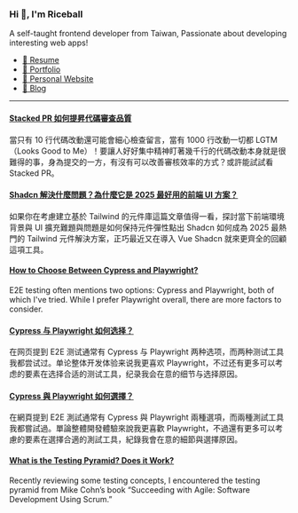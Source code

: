 <h3 >Hi 👋, I'm Riceball</h3>
<p>A self-taught frontend developer from Taiwan, Passionate about developing interesting web apps!</p>

- [📜 Resume](https://weweweb.pages.dev/en/resume/)
- [💼 Portfolio](https://weweweb.pages.dev/en/work/)
- [🏡 Personal Website](https://weweweb.pages.dev/en/)
- [📝 Blog](https://www.webdong.dev/en/)
---

<!--START_SECTION:feed-->
#### [Stacked PR 如何提昇代碼審查品質](https:&#x2F;&#x2F;www.webdong.dev&#x2F;zh-tw&#x2F;post&#x2F;stacked-pr&#x2F;) 
當只有 10 行代碼改動還可能會細心檢查留言，當有 1000 行改動一切都 LGTM（Looks Good to Me）！要讓人好好集中精神盯著幾千行的代碼改動本身就是很難得的事，身為提交的一方，有沒有可以改善審核效率的方式？或許能試試看 Stacked PR。
#### [Shadcn 解決什麼問題？為什麼它是 2025 最好用的前端 UI 方案？](https:&#x2F;&#x2F;www.webdong.dev&#x2F;zh-tw&#x2F;post&#x2F;why-shadcn-in-2025&#x2F;) 
如果你在考慮建立基於 Tailwind 的元件庫這篇文章值得一看，探討當下前端環境背景與 UI 擴充難題與問題是如何保持元件彈性點出 Shadcn 如何成為 2025 最熱門的 Tailwind 元件解決方案，正巧最近又在導入 Vue Shadcn 就來更齊全的回顧這項工具。
#### [How to Choose Between Cypress and Playwright?](https:&#x2F;&#x2F;www.webdong.dev&#x2F;en&#x2F;post&#x2F;cypress-vs-playwright&#x2F;) 
E2E testing often mentions two options: Cypress and Playwright, both of which I&#39;ve tried. While I prefer Playwright overall, there are more factors to consider.
#### [Cypress 与 Playwright 如何选择？](https:&#x2F;&#x2F;www.webdong.dev&#x2F;zh-cn&#x2F;post&#x2F;cypress-vs-playwright&#x2F;) 
在网页提到 E2E 测试通常有 Cypress 与 Playwright 两种选项，而两种测试工具我都尝试过。单论整体开发体验来说我更喜欢 Playwright，不过还有更多可以考虑的要素在选择合适的测试工具，纪录我会在意的细节与选择原因。
#### [Cypress 與 Playwright 如何選擇？](https:&#x2F;&#x2F;www.webdong.dev&#x2F;zh-tw&#x2F;post&#x2F;cypress-vs-playwright&#x2F;) 
在網頁提到 E2E 測試通常有 Cypress 與 Playwright 兩種選項，而兩種測試工具我都嘗試過。單論整體開發體驗來說我更喜歡 Playwright，不過還有更多可以考慮的要素在選擇合適的測試工具，紀錄我會在意的細節與選擇原因。
#### [What is the Testing Pyramid? Does it Work?](https:&#x2F;&#x2F;www.webdong.dev&#x2F;en&#x2F;post&#x2F;testing-pyramid&#x2F;) 
Recently reviewing some testing concepts, I encountered the testing pyramid from Mike Cohn’s book “Succeeding with Agile: Software Development Using Scrum.”
<!--END_SECTION:feed-->

